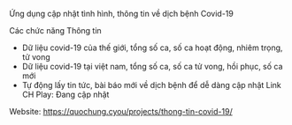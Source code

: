Ứng dụng cập nhật tình hình, thông tin về dịch bệnh Covid-19


Các chức năng	Thông tin

+ Dữ liệu covid-19 của thế giới, tổng số ca, số ca hoạt động, nhiêm trọng, tử vong
+ Dữ liệu covid-19 tại việt nam, tổng số ca, số ca tử vong, hồi phục, số ca mới
+ Tự động lấy tin tức, bài báo mới về dịch bệnh để dễ dàng cập nhật
Link CH Play: Đang cập nhật






Website: https://quochung.cyou/projects/thong-tin-covid-19/
